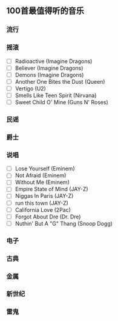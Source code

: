## 100首最值得听的音乐

### 流行

### 摇滚

- [ ] Radioactive (Imagine Dragons)
- [ ] Believer (Imagine Dragons)
- [ ] Demons (Imagine Dragons)
- [ ] Another One Bites the Dust (Queen)
- [ ] Vertigo (U2)
- [ ] Smells Like Teen Spirit (Nirvana)
- [ ] Sweet Child O' Mine (Guns N' Roses)

### 民谣

### 爵士

### 说唱

- [ ] Lose Yourself (Eminem)
- [ ] Not Afraid (Eminem)
- [ ] Without Me (Eminem)
- [ ] Empire State of Mind (JAY-Z)
- [ ] Niggas In Paris (JAY-Z)
- [ ] run this town (JAY-Z)
- [ ] California Love (2Pac)
- [ ] Forgot About Dre (Dr. Dre)
- [ ] Nuthin' But A "G" Thang (Snoop Dogg)

### 电子

### 古典

### 金属

### 新世纪

### 雷鬼
